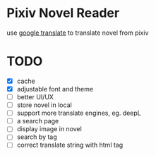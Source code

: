 # Pixiv Novel Reader

use [google translate](https://www.npmjs.com/package/google-translate-api-x) to translate novel from pixiv

# TODO
- [x] cache 
- [x] adjustable font and theme
- [ ] better UI/UX
- [ ] store novel in local
- [ ] support more translate engines, eg. deepL
- [ ] a search page
- [ ] display image in novel
- [ ] search by tag
- [ ] correct translate string with html tag
